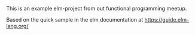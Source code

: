 This is an example elm-project from out functional programming meetup.

Based on the quick sample in the elm documentation at https://guide.elm-lang.org/

